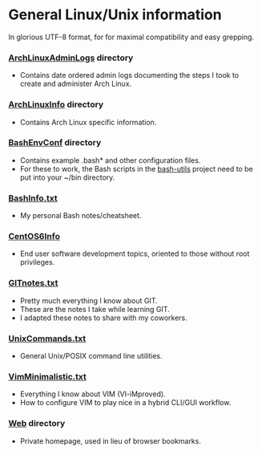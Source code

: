 # General Linux/Unix information

In glorious UTF-8 format, for for maximal compatibility and easy grepping.

### [ArchLinuxAdminLogs](ArchLinuxAdminLogs/) directory
* Contains date ordered admin logs documenting the steps I took to
  create and administer Arch Linux.

### [ArchLinuxInfo](ArchLinuxInfo/) directory
* Contains Arch Linux specific information.

### [BashEnvConf](BashEnvConf/) directory
* Contains example .bash* and other configuration files.
* For these to work, the Bash scripts in the [bash-utils](../bash-utils/)
  project need to be put into your ~/bin directory.

### [BashInfo.txt](BashInfo.txt)
* My personal Bash notes/cheatsheet.

### [CentOS6Info](CentOS6Info)
* End user software development topics, oriented to those without
  root privileges.

### [GITnotes.txt](GITnotes)
* Pretty much everything I know about GIT.
* These are the notes I take while learning GIT.
* I adapted these notes to share with my coworkers.

### [UnixCommands.txt](UnixCommands.txt)
* General Unix/POSIX command line utilities.

### [VimMinimalistic.txt](VimMinimalistic.txt)
* Everything I know about VIM (VI-iMproved).
* How to configure VIM to play nice in a hybrid CLI/GUI workflow.

### [Web](Web) directory
* Private homepage, used in lieu of browser bookmarks.
